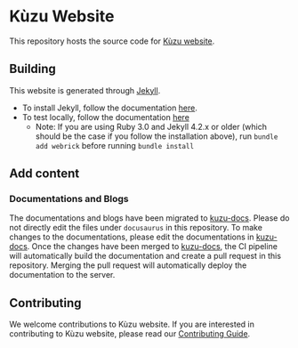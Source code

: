 # Kùzu Website

This repository hosts the source code for [Kùzu website](https://kuzudb.github.io).

## Building
This website is generated through [Jekyll](https://jekyllrb.com/). 

- To install Jekyll, follow the documentation [here](https://jekyllrb.com/docs/installation/).
- To test locally, follow the documentation [here](https://docs.github.com/en/pages/setting-up-a-github-pages-site-with-jekyll/testing-your-github-pages-site-locally-with-jekyll)
  - Note: If you are using Ruby 3.0 and Jekyll 4.2.x or older (which should be the case if you follow the installation above), run `bundle add webrick` before running `bundle install` 

## Add content
### Documentations and Blogs
The documentations and blogs have been migrated to [kuzu-docs](https://github.com/kuzudb/kuzu-docs). Please do not directly edit the files under `docusaurus` in this repository. To make changes to the documentations, please edit the documentations in [kuzu-docs](https://github.com/kuzudb/kuzu-docs). Once the changes have been merged to [kuzu-docs](https://github.com/kuzudb/kuzu-docs), the CI pipeline will automatically build the documentation and create a pull request in this repository. Merging the pull request will automatically deploy the documentation to the server.


## Contributing
We welcome contributions to Kùzu website. If you are interested in contributing to Kùzu website, please read our [Contributing Guide](CONTRIBUTING.md).
